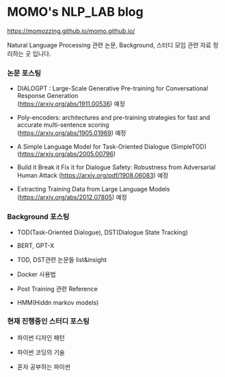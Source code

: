 # MOMO's NLP_LAB blog
https://momozzing.github.io/momo.github.io/

Natural Language Processing 관련 논문, Background, 스터디 모임 관련 자료 정리하는 곳 입니다. 

### 논문 포스팅

- DIALOGPT : Large-Scale Generative Pre-training for Conversational Response Generation    
  (https://arxiv.org/abs/1911.00536) 예정

- Poly-encoders: architectures and pre-training strategies for fast and accurate multi-sentence scoring   
  (https://arxiv.org/abs/1905.01969)  예정

- A Simple Language Model for Task-Oriented Dialogue (SimpleTOD)   
  (https://arxiv.org/abs/2005.00796)
  
- Build it Break it Fix it for Dialogue Safety: Robustness from Adversarial Human Attack
  (https://arxiv.org/pdf/1908.06083) 예정
  
- Extracting Training Data from Large Language Models   
  (https://arxiv.org/abs/2012.07805) 예정
  
### Background 포스팅
- TOD(Task-Oriented Dialogue), DST(Dialogue State Tracking)

- BERT, GPT-X

- TOD, DST관련 논문들 list&insight

- Docker 사용법

- Post Training 관련 Reference

- HMM(Hiddn markov models)




### 현재 진행중인 스터디 포스팅

- 파이썬 디자인 패턴

- 파이썬 코딩의 기술

- 혼자 공부하는 파이썬